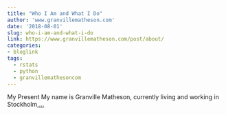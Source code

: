 ```yaml
---
title: "Who I Am and What I Do"
author: 'www.granvillematheson.com'
date: '2018-08-01'
slug: who-i-am-and-what-i-do
link: https://www.granvillematheson.com/post/about/
categories:
- bloglink
tags:
  - rstats
  - python
  - granvillemathesoncom
---
```


My Present My name is Granville Matheson, currently living and working in Stockholm,[... <i class="fas fa-external-link-alt"></i>](https://www.granvillematheson.com/post/about/)

